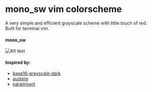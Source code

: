 # mono_sw vim colorscheme   

A very simple and efficient grayscale scheme with little touch of red.   
Built for terminal vim.   

#### mono_sw    
![Alt text](https://github.com/smallwat3r/vim-mono_sw/blob/master/screenshot.png)    

#### Inspired by:
* [base16-grayscale-dark](https://github.com/chriskempson/base16-vim/blob/master/colors/base16-grayscale-dark.vim)    
* [austere](https://github.com/LuRsT/austere.vim)
* [paramount](https://github.com/owickstrom/vim-colors-paramount)
